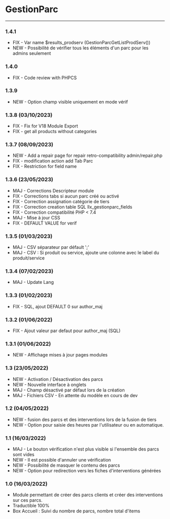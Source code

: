# GestionParc

[comment]: <> (TODO)
[comment]: <> (Modele pdf)
[comment]: <> (Type de champ date)

***
### 1.4.1
* FIX - Var name $results_prodserv (GestionParcGetListProdServ())
* NEW - Possibilité de vérifier tous les éléments d'un parc pour les admins seulement  

### 1.4.0
* FIX - Code review with PHPCS 

### 1.3.9
* NEW - Option champ visible uniquement en mode vérif 

### 1.3.8 (03/10/2023) 
* FIX - Fix for V18 Module Export
* FIX - get all products without categories

### 1.3.7 (08/09/2023) 
* NEW - Add a repair page for repair retro-compatibility admin/repair.php
* FIX - modification action add Tab Parc
* FIX - Restriction for field name

### 1.3.6 (23/05/2023) 
* MAJ - Corrections Descripteur module
* FIX - Corrections tabs si aucun parc créé ou activé
* FIX - Correction assignation catégorie de tiers
* FIX - Correction creation table SQL llx_gestionparc_fields
* FIX - Correction compatibilité PHP < 7.4
* MAJ - Mise à jour CSS
* FIX - DEFAULT VALUE for verif

### 1.3.5 (01/03/2023) 
* MAJ - CSV séparateur par défault ';'
* MAJ - CSV : Si produit ou service, ajoute une colonne avec le label du produit/service

### 1.3.4 (07/02/2023) 
* MAJ - Update Lang

### 1.3.3 (01/02/2023) 
* FIX - SQL, ajout DEFAULT 0 sur author_maj

### 1.3.2 (01/06/2022) 
* FIX - Ajout valeur par defaut pour author_maj (SQL)

### 1.3.1 (01/06/2022) 
* NEW - Affichage mises à jour pages modules

### 1.3 (23/05/2022)
* NEW - Activation / Désactivation des parcs
* NEW - Nouvelle interface à onglets
* MAJ - Champ désactivé par défaut lors de la création
* MAJ - Fichiers CSV - En attente du modèle en cours de dev

### 1.2 (04/05/2022)
* NEW - fusion des parcs et des interventions lors de la fusion de tiers
* NEW - Option pour saisie des heures par l'utilisateur ou en automatique.

### 1.1 (16/03/2022)
* MAJ - Le bouton vérification n'est plus visible si l'ensemble des parcs sont vides
* NEW - Il est possible d'annuler une vérification
* NEW - Possibilité de masquer le contenu des parcs
* NEW - Option pour redirection vers les fiches d'interventions générées

### 1.0 (16/03/2022)
* Module permettant de créer des parcs clients et créer des interventions sur ces parcs.
* Traductible  100%
* Box Accueil : Suivi du nombre de parcs, nombre total d'items 
